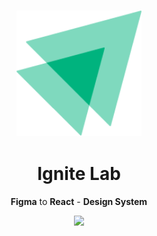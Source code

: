 <!--Heading-->
<h3 align='center'>
  <img src='.github/ignitelab-logo.png' width='200'/>
</h3>
<h1 align='center'>
  Ignite Lab
</h1>
<p align='center'>
  <strong>Figma</strong> to <strong>React</strong> - <strong>Design System</strong>
</p>
<!--/Heading-->

<!--Section-->
<p align='center'>
  <a href='https://www.figma.com/file/SmB2xmwulqJrKiJD8pKgB2/Ignite-Lab-Design-System'>
    <img src='https://img.shields.io/badge/Figma-4B275F?style=for-the-badge&logo=figma&logoColor=white' />
</p>
<!--/Section-->